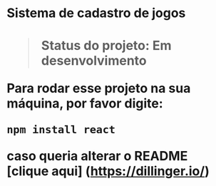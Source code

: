 <h1>Sistema de cadastro de jogos<h1>

> Status do projeto: Em desenvolvimento

Para rodar esse projeto na sua máquina, por favor digite:

```
npm install react
```

caso queria alterar o README [clique aqui] (https://dillinger.io/)
